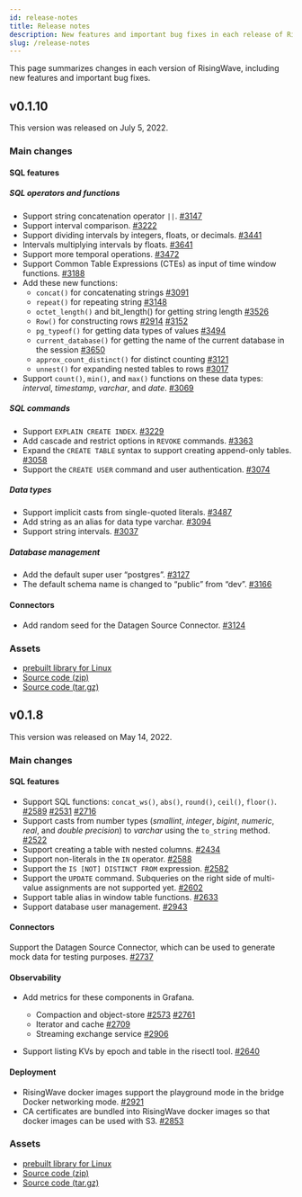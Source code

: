 ```yaml
---
id: release-notes
title: Release notes
description: New features and important bug fixes in each release of RisingWave.
slug: /release-notes
---
```


This page summarizes changes in each version of RisingWave, including new features and important bug fixes. 

## v0.1.10

This version was released on July 5, 2022.

### Main changes

#### SQL features

##### SQL operators and functions

* Support string concatenation operator `||`. [#3147](https://github.com/singularity-data/risingwave/pull/3147)
* Support interval comparison. [#3222](https://github.com/singularity-data/risingwave/pull/3222)
* Support dividing intervals by integers, floats, or decimals. [#3441](https://github.com/singularity-data/risingwave/pull/3441)
* Intervals multiplying intervals by floats. [#3641](https://github.com/singularity-data/risingwave/pull/3641)
* Support more temporal operations. [#3472](https://github.com/singularity-data/risingwave/pull/3472)
* Support Common Table Expressions (CTEs) as input of time window functions. [#3188](https://github.com/singularity-data/risingwave/pull/3188)
* Add these new functions:
    * `concat()` for concatenating strings [#3091](https://github.com/singularity-data/risingwave/pull/3091)
    * `repeat()` for repeating string [#3148](https://github.com/singularity-data/risingwave/pull/3148)
    * `octet_length()` and bit_length() for getting string length [#3526](https://github.com/singularity-data/risingwave/pull/3526)
    * `Row()` for constructing rows [#2914](https://github.com/singularity-data/risingwave/pull/2914) [#3152](https://github.com/singularity-data/risingwave/pull/3152)
    * `pg_typeof()` for getting data types of values [#3494](https://github.com/singularity-data/risingwave/pull/3494)
    * `current_database()` for getting the name of the current database in the session [#3650](https://github.com/singularity-data/risingwave/pull/3650)
    * `approx_count_distinct()` for distinct counting [#3121](https://github.com/singularity-data/risingwave/pull/3121)
    * `unnest()` for expanding nested tables to rows [#3017](https://github.com/singularity-data/risingwave/pull/3017) 
* Support `count()`, `min()`, and `max()` functions on these data types: *interval*, *timestamp*, *varchar*, and *date*. [#3069](https://github.com/singularity-data/risingwave/pull/3069)

##### SQL commands

* Support `EXPLAIN CREATE INDEX`. [#3229](https://github.com/singularity-data/risingwave/pull/3229)
* Add cascade and restrict options in `REVOKE` commands. [#3363](https://github.com/singularity-data/risingwave/pull/3363)
* Expand the `CREATE TABLE` syntax to support creating append-only tables. [#3058](https://github.com/singularity-data/risingwave/pull/3058)
* Support the `CREATE USER` command and user authentication. [#3074](https://github.com/singularity-data/risingwave/pull/3074)

##### Data types

* Support implicit casts from single-quoted literals. [#3487](https://github.com/singularity-data/risingwave/pull/3487)
* Add string as an alias for data type varchar.  [#3094](https://github.com/singularity-data/risingwave/pull/3094)
* Support string intervals.  [#3037](https://github.com/singularity-data/risingwave/pull/3037)

##### Database management

* Add the default super user “postgres”.  [#3127](https://github.com/singularity-data/risingwave/pull/3127)
* The default schema name is changed to “public” from “dev”.  [#3166](https://github.com/singularity-data/risingwave/pull/3166)

#### Connectors

* Add random seed for the Datagen Source Connector. [#3124](https://github.com/singularity-data/risingwave/pull/3124)

### Assets

* [prebuilt library for Linux](https://github.com/singularity-data/risingwave/releases/download/v0.1.10/risingwave-v0.1.10-x86_64-unknown-linux.tar.gz) 
* [Source code (zip)](https://github.com/singularity-data/risingwave/archive/refs/tags/v0.1.10.zip)
* [Source code (tar.gz)](https://github.com/singularity-data/risingwave/archive/refs/tags/v0.1.10.tar.gz)


## v0.1.8

This version was released on May 14, 2022. 

### Main changes

#### SQL features

* Support SQL functions: `concat_ws()`, `abs()`, `round()`, `ceil()`, `floor()`. [#2589](https://github.com/singularity-data/risingwave/pull/2589) [#2531](https://github.com/singularity-data/risingwave/pull/2531) [#2716](https://github.com/singularity-data/risingwave/pull/2716)
* Support casts from number types (*smallint*, *integer*, *bigint*, *numeric*, *real*, and *double precision*) to *varchar* using the `to_string` method. [#2522](https://github.com/singularity-data/risingwave/pull/2522)
* Support creating a table with nested columns. [#2434](https://github.com/singularity-data/risingwave/pull/2434)
* Support non-literals in the `IN` operator. [#2588](https://github.com/singularity-data/risingwave/pull/2588)
* Support the `IS [NOT] DISTINCT FROM` expression. [#2582](https://github.com/singularity-data/risingwave/pull/2582)
* Support the `UPDATE` command. Subqueries on the right side of multi-value assignments are not supported yet. [#2602](https://github.com/singularity-data/risingwave/pull/2602)
* Support table alias in window table functions. [#2633](https://github.com/singularity-data/risingwave/pull/2633)
* Support database user management. [#2943](https://github.com/singularity-data/risingwave/pull/2943)

#### Connectors

Support the Datagen Source Connector, which can be used to generate mock data for testing purposes. [#2737](https://github.com/singularity-data/risingwave/pull/2737)

#### Observability

* Add metrics for these components in Grafana.
    * Compaction and object-store  [#2573](https://github.com/singularity-data/risingwave/pull/2573) [#2761](https://github.com/singularity-data/risingwave/pull/2761)
    * Iterator and cache [#2709](https://github.com/singularity-data/risingwave/pull/2709)
    * Streaming exchange service [#2906](https://github.com/singularity-data/risingwave/pull/2906)


* Support listing KVs by epoch and table in the risectl tool. [#2640](https://github.com/singularity-data/risingwave/pull/2640)

#### Deployment

* RisingWave docker images support the playground mode in the bridge Docker networking mode. [#2921](https://github.com/singularity-data/risingwave/pull/2921)
* CA certificates are bundled into RisingWave docker images so that docker images can be used with S3. [#2853](https://github.com/singularity-data/risingwave/pull/2853)

### Assets

* [prebuilt library for Linux](https://github.com/singularity-data/risingwave/releases/download/v0.1.8/risingwave-v0.1.8-x86_64-unknown-linux.tar.gz)
* [Source code (zip)](https://github.com/singularity-data/risingwave/archive/refs/tags/v0.1.8.zip) 
* [Source code (tar.gz)](https://github.com/singularity-data/risingwave/archive/refs/tags/v0.1.8.tar.gz)